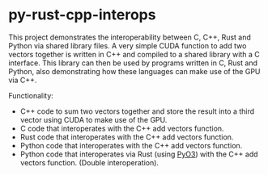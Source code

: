 # py-rust-cpp-interops

This project demonstrates the interoperability between C, C++, Rust and Python via shared library files. A very simple CUDA function to add two vectors together is written in C++ and compiled to a shared library with a C interface. This library can then be used by programs written in C, Rust and Python, also demonstrating how these languages can make use of the GPU via C++.

Functionality:

- C++ code to sum two vectors together and store the result into a third vector using CUDA to make use of the GPU.
- C code that interoperates with the C++ add vectors function.
- Rust code that interoperates with the C++ add vectors function.
- Python code that interoperates with the C++ add vectors function.
- Python code that interoperates via Rust (using [PyO3](https://github.com/PyO3/pyo3)) with the C++ add vectors function. (Double interoperation).
